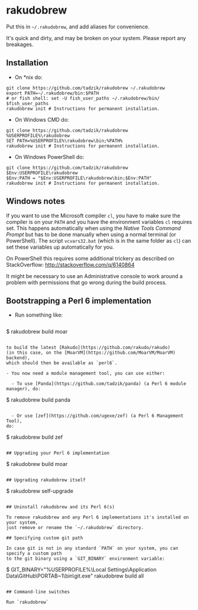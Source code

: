 # rakudobrew

Put this in `~/.rakudobrew`, and add aliases for convenience.

It's quick and dirty, and may be broken on your system. Please report any breakages.

## Installation

- On \*nix do:
```
git clone https://github.com/tadzik/rakudobrew ~/.rakudobrew
export PATH=~/.rakudobrew/bin:$PATH
# or fish shell: set -U fish_user_paths ~/.rakudobrew/bin/ $fish_user_paths
rakudobrew init # Instructions for permanent installation.
```

- On Windows CMD do:
```
git clone https://github.com/tadzik/rakudobrew %USERPROFILE%\rakudobrew
SET PATH=%USERPROFILE%\rakudobrew\bin;%PATH%
rakudobrew init # Instructions for permanent installation.
```

- On Windows PowerShell do:
```
git clone https://github.com/tadzik/rakudobrew $Env:USERPROFILE\rakudobrew
$Env:PATH = "$Env:USERPROFILE\rakudobrew\bin;$Env:PATH"
rakudobrew init # Instructions for permanent installation.
```

## Windows notes

If you want to use the Microsoft compiler `cl`, you have to make sure the compiler is on
your `PATH` and you have the environment variables `cl` requires set.
This happens automatically when using the *Native Tools Command Prompt* but has to be done
manually when using a normal terminal (or PowerShell). The script `vcvars32.bat` (which is in the same
folder as `cl`) can set these variables up automatically for you.

On PowerShell this requires
some additional trickery as described on StackOverflow: <http://stackoverflow.com/q/6140864>

It might be necessary to use an Administrative console to work
around a problem with permissions that go wrong during the build process.

## Bootstrapping a Perl 6 implementation

- Run something like:
  ```
$ rakudobrew build moar
```

to build the latest [Rakudo](https://github.com/rakudo/rakudo)
(in this case, on the [MoarVM](https://github.com/MoarVM/MoarVM) backend),
which should then be available as `perl6`.

- You now need a module management tool, you can use either:

  - To use [Panda](https://github.com/tadzik/panda) (a Perl 6 module manager), do:
  ```
$ rakudobrew build panda
```

  - Or use [zef](https://github.com/ugexe/zef) (a Perl 6 Management Tool),
do:
  ```
$ rakudobrew build zef
```

## Upgrading your Perl 6 implementation

```
$ rakudobrew build moar
```

## Upgrading rakudobrew itself

```
$ rakudobrew self-upgrade
```

## Uninstall rakudobrew and its Perl 6(s)

To remove rakudobrew and any Perl 6 implementations it's installed on your system,
just remove or rename the `~/.rakudobrew` directory.

## Specifying custom git path

In case git is not in any standard `PATH` on your system, you can specify a custom path
to the git binary using a `GIT_BINARY` environment variable:

```
$ GIT_BINARY="%USERPROFILE%\Local Settings\Application Data\GitHub\PORTAB~1\bin\git.exe" rakudobrew build all
```

## Command-line switches

Run `rakudobrew`
